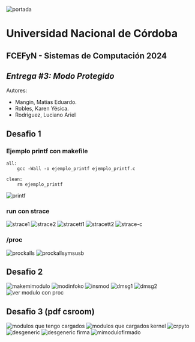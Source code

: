 ![portada](../entrega%202/img/portada.png)
# Universidad Nacional de Córdoba
## FCEFyN - Sistemas de Computación 2024
## _Entrega #3: Modo Protegido_

Autores:
- Mangin, Matias Eduardo.
- Robles, Karen Yésica.
- Rodriguez, Luciano Ariel


## Desafio 1
### Ejemplo printf con makefile

```make
all:
	gcc -Wall -o ejemplo_printf ejemplo_printf.c 

clean:
	rm ejemplo_printf
```

![printf](img/ejemploprintf.png)

### run con strace
![strace1](img/strace1.png)
![strace2](img/strace2.png)
![stracett1](img/stracett1.png)
![stracett2](img/stracett2.png)
![strace-c](img/strace-c.png)

### /proc
![prockalls](img/prockallsyms.png)
![prockallsymsusb](img/prockallsymsusb.png)

## Desafio 2
![makemimodulo](img/ko.png)
![modinfoko](img/modinfoko.png)
![insmod](img/insmod.png)
![dmsg1](img/demsg.png)
![dmsg2](img/dmsg2.png)
![ver modulo con proc](img/moduloconproc.png)

## Desafio 3 (pdf csroom)
![modulos que tengo cargados](img/moduloscargados.png)
![modulos que cargados kernel](img/moduloscargados-kernel.png)
![crpyto](img/crypto.png)
![desgeneric](img/desgeneric.png)
![desgeneric firma](img/des_generic_firma.png)
![mimodulofirmado](img/mimodulofirmado.png)